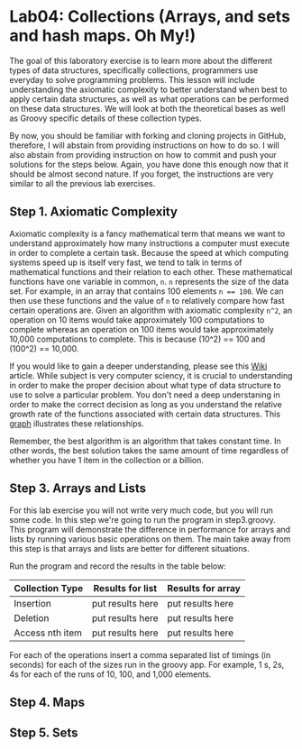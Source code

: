 # Lab04: Collections (Arrays, and sets and hash maps. Oh My!)

The goal of this laboratory exercise is to learn more about the different types of data structures, specifically collections, programmers use everyday to solve programming problems. This lesson will include understanding the axiomatic complexity to better understand when best to apply certain data structures, as well as what operations can be performed on these data structures. We will look at both the theoretical bases as well as Groovy specific details of these collection types.

By now, you should be familiar with forking and cloning projects in GitHub, therefore, I will abstain from providing instructions on how to do so. I will also abstain from providing instruction on how to commit and push your solutions for the steps below. Again, you have done this enough now that it should be almost second nature. If you forget, the instructions are very similar to all the previous lab exercises.

## Step 1. Axiomatic Complexity

Axiomatic complexity is a fancy mathematical term that means we want to understand approximately how many instructions a computer must execute in order to complete a certain task. Because the speed at which computing systems speed up is itself very fast, we tend to talk in terms of mathematical functions and their relation to each other. These mathematical functions have one variable in common, `n`. `n` represents the size of the data set. For example, in an array that contains 100 elements `n == 100`. We can then use these functions and the value of `n` to relatively compare how fast certain operations are. Given an algorithm with axiomatic complexity `n^2`, an operation on 10 items would take approximately 100 computations to complete whereas an operation on 100 items would take approximately 10,000 computations to complete. This is because (10^2) == 100 and (100^2) == 10,000.

If you would like to gain a deeper understanding, please see this [Wiki](https://en.wikipedia.org/wiki/Big_O_notation) article. While subject is very computer sciency, it is crucial to understanding in order to make the proper decision about what type of data structure to use to solve a particular problem. You don't need a deep understaning in order to make the correct decision as long as you understand the relative growth rate of the functions associated with certain data structures. This [graph](http://m.wolframalpha.com/input/?i=plot+log+n%2C+n%2C+n+log+n%2C+n%5E2+from+0+to+10&x=0&y=0) illustrates these relationships.

Remember, the best algorithm is an algorithm that takes constant time. In other words, the best solution takes the same amount of time regardless of whether you have 1 item in the collection or a billion.

## Step 3. Arrays and Lists

For this lab exercise you will not write very much code, but you will run some code. In this step we're going to run the program in step3.groovy. This program will demonstrate the difference in performance for arrays and lists by running various basic operations on them. The main take away from this step is that arrays and lists are better for different situations.

Run the program and record the results in the table below:

| Collection Type | Results for list | Results for array |
|-----------------|------------------|-------------------|
| Insertion       | put results here | put results here  |
| Deletion        | put results here | put results here  |
| Access nth item | put results here | put results here  |

For each of the operations insert a comma separated list of timings (in seconds) for each of the sizes run in the groovy app. For example, 1 s, 2s, 4s for each of the runs of 10, 100, and 1,000 elements.

## Step 4. Maps

## Step 5. Sets
